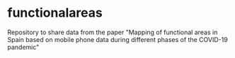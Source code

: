 # functionalareas
Repository to share data from the paper "Mapping of functional areas in Spain based on mobile phone data during different phases of the COVID-19 pandemic"
